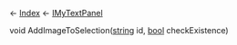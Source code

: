 ← [Index](Api-Index) ← [IMyTextPanel](Sandbox.ModAPI.Ingame.IMyTextPanel)

void AddImageToSelection([string](System.String) id, [bool](System.Boolean) checkExistence)


